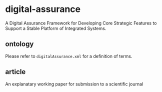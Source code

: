 # digital-assurance
A Digital Assurance Framework for Developing Core Strategic Features to Support a Stable Platform of Integrated Systems.

## ontology
Please refer to `digitalAssurance.xml` for a definition of terms.

## article
An explanatary working paper for submission to a scientific journal
